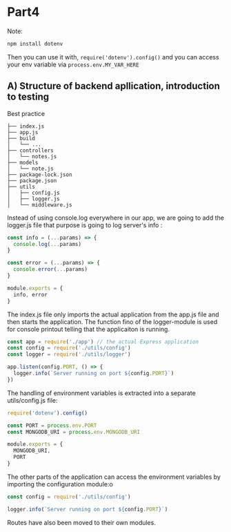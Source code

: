 
# Part4

Note:

```bash
npm install dotenv
```

Then you can use it with, `require('dotenv').config()` and you can access your env variable via `process.env.MY_VAR_HERE`

## A) Structure of backend apllication, introduction to testing

Best practice

```
├── index.js
├── app.js
├── build
│   └── ...
├── controllers
│   └── notes.js
├── models
│   └── note.js
├── package-lock.json
├── package.json
├── utils
│   ├── config.js
│   ├── logger.js
│   └── middleware.js  
```

Instead of using console.log everywhere in our app, we are going to add the logger.js file that purpose is going to log server's info :

```js
const info = (...params) => {
  console.log(...params)
}

const error = (...params) => {
  console.error(...params)
}

module.exports = {
  info, error
}
```

The index.js file only imports the actual application from the app.js file and then starts the application. The function fino of the logger-module is used for console printout telling that the applicaiton is running.

```js
const app = require('./app') // the actual Express application
const config = require('./utils/config')
const logger = require('./utils/logger')

app.listen(config.PORT, () => {
  logger.info(`Server running on port ${config.PORT}`)
})
```

The handling of environment variables is extracted into a separate utils/config.js file:

```js
require('dotenv').config()

const PORT = process.env.PORT
const MONGODB_URI = process.env.MONGODB_URI

module.exports = {
  MONGODB_URI,
  PORT
}
```

The other parts of the application can access the environment variables by importing the configuration module:o

```js
const config = require('./utils/config')

logger.info(`Server running on port ${config.PORT}`)
```

Routes have also been moved to their own modules.
